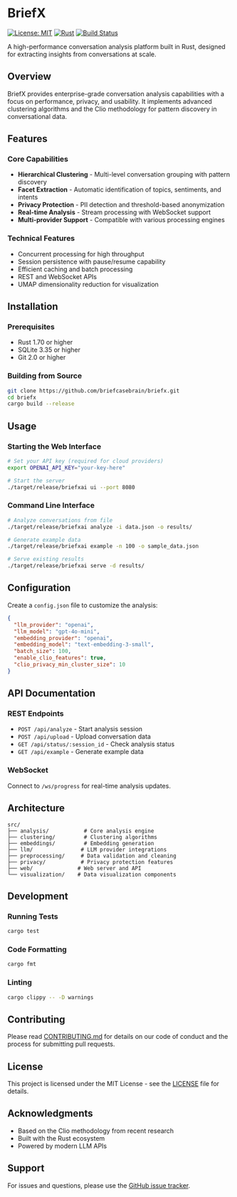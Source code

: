 # BriefX

[![License: MIT](https://img.shields.io/badge/License-MIT-yellow.svg)](https://opensource.org/licenses/MIT)
[![Rust](https://img.shields.io/badge/rust-%23000000.svg?style=flat&logo=rust&logoColor=white)](https://www.rust-lang.org/)
[![Build Status](https://img.shields.io/badge/build-passing-brightgreen.svg)](https://github.com/briefcasebrain/briefx)

A high-performance conversation analysis platform built in Rust, designed for extracting insights from conversations at scale.

## Overview

BriefX provides enterprise-grade conversation analysis capabilities with a focus on performance, privacy, and usability. It implements advanced clustering algorithms and the Clio methodology for pattern discovery in conversational data.

## Features

### Core Capabilities
- **Hierarchical Clustering** - Multi-level conversation grouping with pattern discovery
- **Facet Extraction** - Automatic identification of topics, sentiments, and intents
- **Privacy Protection** - PII detection and threshold-based anonymization
- **Real-time Analysis** - Stream processing with WebSocket support
- **Multi-provider Support** - Compatible with various processing engines

### Technical Features
- Concurrent processing for high throughput
- Session persistence with pause/resume capability
- Efficient caching and batch processing
- REST and WebSocket APIs
- UMAP dimensionality reduction for visualization

## Installation

### Prerequisites

- Rust 1.70 or higher
- SQLite 3.35 or higher
- Git 2.0 or higher

### Building from Source

```bash
git clone https://github.com/briefcasebrain/briefx.git
cd briefx
cargo build --release
```

## Usage

### Starting the Web Interface

```bash
# Set your API key (required for cloud providers)
export OPENAI_API_KEY="your-key-here"

# Start the server
./target/release/briefxai ui --port 8080
```

### Command Line Interface

```bash
# Analyze conversations from file
./target/release/briefxai analyze -i data.json -o results/

# Generate example data
./target/release/briefxai example -n 100 -o sample_data.json

# Serve existing results
./target/release/briefxai serve -d results/
```

## Configuration

Create a `config.json` file to customize the analysis:

```json
{
  "llm_provider": "openai",
  "llm_model": "gpt-4o-mini",
  "embedding_provider": "openai",
  "embedding_model": "text-embedding-3-small",
  "batch_size": 100,
  "enable_clio_features": true,
  "clio_privacy_min_cluster_size": 10
}
```

## API Documentation

### REST Endpoints

- `POST /api/analyze` - Start analysis session
- `POST /api/upload` - Upload conversation data
- `GET /api/status/:session_id` - Check analysis status
- `GET /api/example` - Generate example data

### WebSocket

Connect to `/ws/progress` for real-time analysis updates.

## Architecture

```
src/
├── analysis/           # Core analysis engine
├── clustering/         # Clustering algorithms
├── embeddings/         # Embedding generation
├── llm/               # LLM provider integrations
├── preprocessing/     # Data validation and cleaning
├── privacy/           # Privacy protection features
├── web/              # Web server and API
└── visualization/    # Data visualization components
```

## Development

### Running Tests

```bash
cargo test
```

### Code Formatting

```bash
cargo fmt
```

### Linting

```bash
cargo clippy -- -D warnings
```

## Contributing

Please read [CONTRIBUTING.md](CONTRIBUTING.md) for details on our code of conduct and the process for submitting pull requests.

## License

This project is licensed under the MIT License - see the [LICENSE](LICENSE) file for details.

## Acknowledgments

- Based on the Clio methodology from recent research
- Built with the Rust ecosystem
- Powered by modern LLM APIs

## Support

For issues and questions, please use the [GitHub issue tracker](https://github.com/yourusername/briefxai/issues).